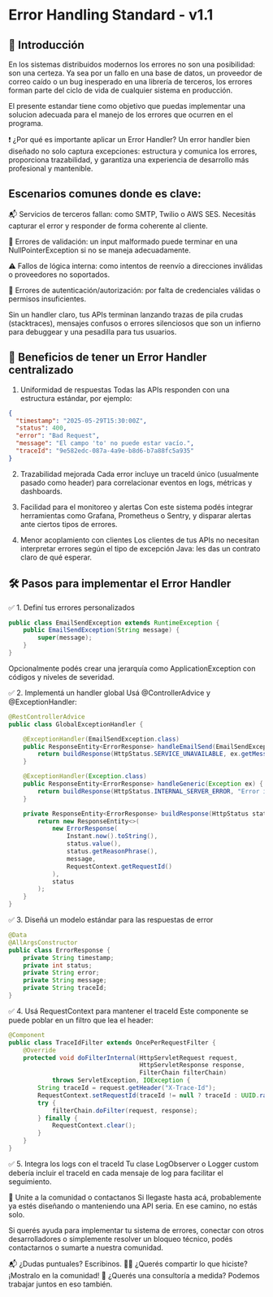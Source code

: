 # Error Handling Standard - v1.1
## 🧭 Introducción

En los sistemas distribuidos modernos los errores no son una posibilidad: son una certeza. Ya sea por un fallo en una base de datos, un proveedor de correo caído o un bug inesperado en una librería de terceros, los errores forman parte del ciclo de vida de cualquier sistema en producción.

El presente estandar tiene como objetivo que puedas implementar una solucion adecuada para el manejo de los errores que ocurren en el programa.

❗ ¿Por qué es importante aplicar un Error Handler?
Un error handler bien diseñado no solo captura excepciones: estructura y comunica los errores, proporciona trazabilidad, y garantiza una experiencia de desarrollo más profesional y mantenible.

## Escenarios comunes donde es clave:

📬 Servicios de terceros fallan: como SMTP, Twilio o AWS SES. Necesitás capturar el error y responder de forma coherente al cliente.

🧾 Errores de validación: un input malformado puede terminar en una NullPointerException si no se maneja adecuadamente.

⚠️ Fallos de lógica interna: como intentos de reenvío a direcciones inválidas o proveedores no soportados.

🔐 Errores de autenticación/autorización: por falta de credenciales válidas o permisos insuficientes.

Sin un handler claro, tus APIs terminan lanzando trazas de pila crudas (stacktraces), mensajes confusos o errores silenciosos que son un infierno para debuggear y una pesadilla para tus usuarios.

## 🌟 Beneficios de tener un Error Handler centralizado
1. Uniformidad de respuestas
Todas las APIs responden con una estructura estándar, por ejemplo:

~~~json
{
  "timestamp": "2025-05-29T15:30:00Z",
  "status": 400,
  "error": "Bad Request",
  "message": "El campo 'to' no puede estar vacío.",
  "traceId": "9e582edc-087a-4a9e-b8d6-b7a88fc5a935"
}
~~~

2. Trazabilidad mejorada
Cada error incluye un traceId único (usualmente pasado como header) para correlacionar eventos en logs, métricas y dashboards.

3. Facilidad para el monitoreo y alertas
Con este sistema podés integrar herramientas como Grafana, Prometheus o Sentry, y disparar alertas ante ciertos tipos de errores.

4. Menor acoplamiento con clientes
Los clientes de tus APIs no necesitan interpretar errores según el tipo de excepción Java: les das un contrato claro de qué esperar.

## 🛠️ Pasos para implementar el Error Handler
✅ 1. Definí tus errores personalizados
~~~java
public class EmailSendException extends RuntimeException {
    public EmailSendException(String message) {
        super(message);
    }
}
~~~
Opcionalmente podés crear una jerarquía como ApplicationException con códigos y niveles de severidad.

✅ 2. Implementá un handler global
Usá @ControllerAdvice y @ExceptionHandler:

~~~java
@RestControllerAdvice
public class GlobalExceptionHandler {

    @ExceptionHandler(EmailSendException.class)
    public ResponseEntity<ErrorResponse> handleEmailSend(EmailSendException ex) {
        return buildResponse(HttpStatus.SERVICE_UNAVAILABLE, ex.getMessage());
    }

    @ExceptionHandler(Exception.class)
    public ResponseEntity<ErrorResponse> handleGeneric(Exception ex) {
        return buildResponse(HttpStatus.INTERNAL_SERVER_ERROR, "Error inesperado.");
    }

    private ResponseEntity<ErrorResponse> buildResponse(HttpStatus status, String message) {
        return new ResponseEntity<>(
            new ErrorResponse(
                Instant.now().toString(),
                status.value(),
                status.getReasonPhrase(),
                message,
                RequestContext.getRequestId()
            ),
            status
        );
    }
}
~~~

✅ 3. Diseñá un modelo estándar para las respuestas de error

~~~java
@Data
@AllArgsConstructor
public class ErrorResponse {
    private String timestamp;
    private int status;
    private String error;
    private String message;
    private String traceId;
}
~~~

✅ 4. Usá RequestContext para mantener el traceId
Este componente se puede poblar en un filtro que lea el header:

~~~java
@Component
public class TraceIdFilter extends OncePerRequestFilter {
    @Override
    protected void doFilterInternal(HttpServletRequest request,
                                    HttpServletResponse response,
                                    FilterChain filterChain)
            throws ServletException, IOException {
        String traceId = request.getHeader("X-Trace-Id");
        RequestContext.setRequestId(traceId != null ? traceId : UUID.randomUUID().toString());
        try {
            filterChain.doFilter(request, response);
        } finally {
            RequestContext.clear();
        }
    }
}
~~~

✅ 5. Integra los logs con el traceId
Tu clase LogObserver o Logger custom debería incluir el traceId en cada mensaje de log para facilitar el seguimiento.

🤝 Unite a la comunidad o contactanos
Si llegaste hasta acá, probablemente ya estés diseñando o manteniendo una API seria. En ese camino, no estás solo.

Si querés ayuda para implementar tu sistema de errores, conectar con otros desarrolladores o simplemente resolver un bloqueo técnico, podés contactarnos o sumarte a nuestra comunidad.

📬 ¿Dudas puntuales? Escribinos.
🧑‍💻 ¿Querés compartir lo que hiciste? ¡Mostralo en la comunidad!
🔧 ¿Querés una consultoría a medida? Podemos trabajar juntos en eso también.